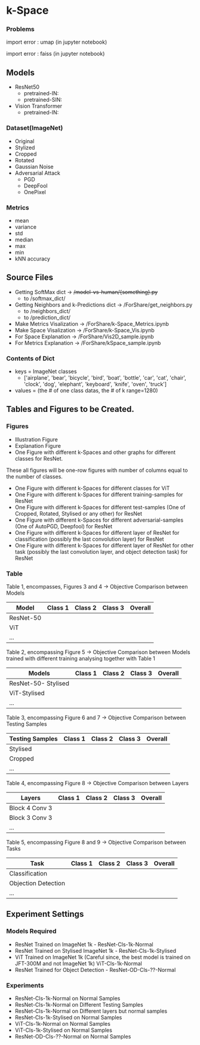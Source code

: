 # k-Space

### Problems

import error : umap (in jupyter notebook)

import error : faiss (in jupyter notebook)

## Models

- ResNet50
    - pretrained-IN:
    - pretrained-SIN:
- Vision Transformer
    - pretrained-IN:

### Dataset(ImageNet)

- Original
- Stylized
- Cropped
- Rotated
- Gaussian Noise
- Adversarial Attack
    - PGD
    - DeepFool
    - OnePixel

### Metrics

- mean
- variance
- std
- median
- max
- min
- kNN accuracy

## Source Files

- Getting SoftMax dict → ~~/model-vs-human/{something}.py~~
    - to /softmax_dict/
- Getting Neighbors and k-Predictions dict → /ForShare/get_neighbors.py
    - to /neighbors_dict/
    - to /prediction_dict/
- Make Metrics Visalization → /ForShare/k-Space_Metrics.ipynb
- Make Space Visalization → /ForShare/k-Space_Vis.ipynb
- For Space Explanation → /ForShare/Vis2D_sample.ipynb
- For Metrics Explanation → /ForShare/kSpace_sample.ipynb

### Contents of Dict

- keys = ImageNet classes
    - ['airplane', 'bear', 'bicycle', 'bird', 'boat', 'bottle', 'car', 'cat', 'chair', 'clock', 'dog', 'elephant', 'keyboard', 'knife', 'oven', 'truck']
- values = (the # of one class datas, the # of k range=1280)


## Tables and Figures to be Created.

### Figures

- Illustration Figure
- Explanation Figure
- One Figure with different k-Spaces and other graphs for different classes for ResNet. 

These all figures will be one-row figures with number of columns equal to the number of classes.
- One Figure with different k-Spaces for different classes for ViT
- One Figure with different k-Spaces for different training-samples for ResNet
- One Figure with different k-Spaces for different test-samples (One of Cropped, Rotated, Stylised or any other) for ResNet
- One Figure with different k-Spaces for different adversarial-samples (One of AutoPGD, Deepfool) for ResNet
- One Figure with different k-Spaces for different layer of ResNet for classification (possibly the last convolution layer) for ResNet
- One Figure with different k-Spaces for different layer of ResNet for other task (possibly the last convolution layer, and object detection task) for ResNet

### Table

Table 1, encompasses, Figures 3 and 4 -> Objective Comparison between Models

| Model     | Class 1 | Class 2 | Class 3 | Overall |
|-----------|---------|---------|---------|---------|
| ResNet-50 |         |         |         |         |
| ViT       |         |         |         |         |
| ...       |         |         |         |         |

Table 2, encompassing Figure 5 -> Objective Comparison between Models trained with different training analysing together with Table 1 

| Models              | Class 1 | Class 2 | Class 3 | Overall |
|---------------------|---------|---------|---------|---------|
| ResNet-50- Stylised |         |         |         |         |
| ViT-Stylised        |         |         |         |         |
| ...                 |         |         |         |         |


Table 3, encompassing Figure 6 and 7 -> Objective Comparison between Testing Samples 

| Testing Samples | Class 1 | Class 2 | Class 3 | Overall |
|-----------------|---------|---------|---------|---------|
| Stylised        |         |         |         |         |
| Cropped         |         |         |         |         |
| ...             |         |         |         |         |

Table 4, encompassing Figure 8 -> Objective Comparison between Layers


| Layers           | Class 1 | Class 2 | Class 3 | Overall |
|----------------|---------|---------|---------|---------|
| Block 4 Conv 3 |         |         |         |         |
| Block 3 Conv 3 |         |         |         |         |
| ...            |         |         |         |         |

Table 5, encompassing Figure 8 and 9 -> Objective Comparison between Tasks

| Task                | Class 1 | Class 2 | Class 3 | Overall |
|---------------------|---------|---------|---------|---------|
| Classification      |         |         |         |         |
| Objection Detection |         |         |         |         |
| ...                 |         |         |         |         |

## Experiment Settings

### Models Required

- ResNet Trained on ImageNet 1k - ResNet-Cls-1k-Normal
- ResNet Trained on Stylised ImageNet 1k - ResNet-Cls-1k-Stylised
- ViT Trained on ImageNet 1k (Careful since, the best model is trained on JFT-300M and not ImageNet 1k) ViT-Cls-1k-Normal
- ResNet Trained for Object Detection - ResNet-OD-Cls-??-Normal

### Experiments

- ResNet-Cls-1k-Normal on Normal Samples
- ResNet-Cls-1k-Normal on Different Testing Samples 
- ResNet-Cls-1k-Normal on Different layers but normal samples
- ResNet-Cls-1k-Stylised on Normal Samples
- ViT-Cls-1k-Normal on Normal Samples
- ViT-Cls-1k-Stylised on Normal Samples
- ResNet-OD-Cls-??-Normal on Normal Samples